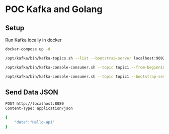 # POC Kafka and Golang

## Setup

Run Kafka locally in docker

```bash
docker-compose up -d
```

```bash
/opt/kafka/bin/kafka-topics.sh --list --bootstrap-server localhost:9092
```

```bash
/opt/kafka/bin/kafka-console-consumer.sh --topic topic1 --from-beginning --bootstrap-server localhost:9092
```

```bash
/opt/kafka/bin/kafka-console-consumer.sh --topic topic1 --bootstrap-server localhost:9092
```

## Send Data JSON
```bash
POST http://localhost:8080
Content-Type: application/json

{
    "data":"Hello-api"
}
```